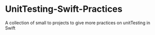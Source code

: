 # UnitTesting-Swift-Practices
A collection of small to projects to give more practices on unitTesting in Swift
